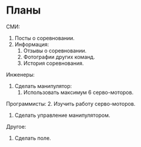 # Планы

СМИ:
1. Посты о соревновании.
2. Информация:
	1. Отзывы о соревновании.
	2. Фотографии других команд.
	3. История соревнования.


Инженеры:
1. Сделать манипулятор:
	1. Использовать максимум 6 серво-моторов.

Программисты:
2. Изучить работу серво-моторов.
1. Сделать управление манипулятором.

Другое: 
1. Сделать поле.
